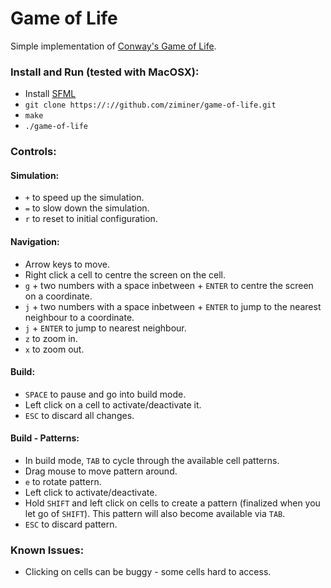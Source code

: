 # Game of Life

Simple implementation of [Conway's Game of Life](http://en.wikipedia.org/wiki/Conway's_Game_of_Life).

### Install and Run (tested with MacOSX):
* Install [SFML](www.sfml-dev.org)
* `git clone https://://github.com/ziminer/game-of-life.git`
* `make`
* `./game-of-life`

### Controls:
#### Simulation:
* `+` to speed up the simulation.
* `=` to slow down the simulation.
* `r` to reset to initial configuration.

#### Navigation:
* Arrow keys to move.
* Right click a cell to centre the screen on the cell.
* `g` + two numbers with a space inbetween + `ENTER` to centre the screen on a coordinate.
* `j` + two numbers with a space inbetween + `ENTER` to jump to the nearest neighbour to a coordinate.
* `j` + `ENTER` to jump to nearest neighbour.
* `z` to zoom in.
* `x` to zoom out.

#### Build:
* `SPACE` to pause and go into build mode.
* Left click on a cell to activate/deactivate it.
* `ESC` to discard all changes.

#### Build - Patterns:
* In build mode, `TAB` to cycle through the available cell patterns.
* Drag mouse to move pattern around.
* `e` to rotate pattern.
* Left click to activate/deactivate.
* Hold `SHIFT` and left click on cells to create a pattern (finalized when you let go of `SHIFT`). This pattern will also become available via `TAB`.
* `ESC` to discard pattern.

### Known Issues:
* Clicking on cells can be buggy - some cells hard to access.

